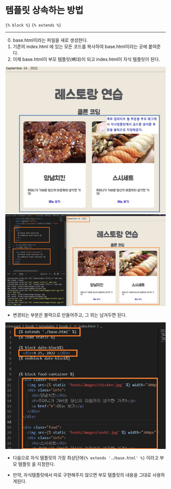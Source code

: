 # 템플릿 상속하는 방법
`{% block %}`
`{% extends %}`
<hr>

0. base.html이라는 파일을 새로 생성한다.
1. 기존의 index.html 에 있는 모든 코드를 복사하여 base.html이라는 곳에 붙여준다.
2. 이제 base.html이 부모 템플릿(뼈대)이 되고 index.html이 자식 템플릿이 된다.

![1](./template_inheritance.assets/%ED%99%94%EB%A9%B4%20%EC%BA%A1%EC%B2%98%202022-09-24%20184033.jpg)
![2](./template_inheritance.assets/%ED%99%94%EB%A9%B4%20%EC%BA%A1%EC%B2%98%202022-09-24%20184229.jpg)
* 변경되는 부분은 블럭으로 만들어주고, 그 외는 남겨두면 된다.


![3](./template_inheritance.assets/%ED%99%94%EB%A9%B4%20%EC%BA%A1%EC%B2%98%202022-09-24%20185323.jpg)
* 다음으로 자식 템플릿의 가장 최상단에`{% extends './base.html' %}` 이라고 부모 템플릿 을 지정한다.

* 만약, 자식템플릿에서 따로 구현해주지 않으면 부모 템플릿의 내용을 그대로 사용하게된다.